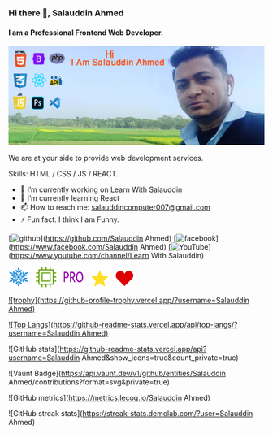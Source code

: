 ### Hi there 👋, Salauddin Ahmed
#### I am a Professional Frontend Web Developer.
![I am a Professional Frontend Web Developer.](https://github.com/Salauddin-Ahmed007/Salauddin-Ahmed007/blob/main/Banner-1.jpg)

We are at your side to provide web development services.

Skills: HTML / CSS / JS / REACT.

- 🔭 I’m currently working on Learn With Salauddin 
- 🌱 I’m currently learning React 
- 📫 How to reach me: salauddincomputer007@gmail.com 
- ⚡ Fun fact: I think I am Funny. 


[<img src='https://cdn.jsdelivr.net/npm/simple-icons@3.0.1/icons/github.svg' alt='github' height='40'>](https://github.com/Salauddin Ahmed)  [<img src='https://cdn.jsdelivr.net/npm/simple-icons@3.0.1/icons/facebook.svg' alt='facebook' height='40'>](https://www.facebook.com/Salauddin Ahmed)  [<img src='https://cdn.jsdelivr.net/npm/simple-icons@3.0.1/icons/youtube.svg' alt='YouTube' height='40'>](https://www.youtube.com/channel/Learn With Salauddin)  

<a href='https://archiveprogram.github.com/'><img src='https://raw.githubusercontent.com/acervenky/animated-github-badges/master/assets/acbadge.gif' width='40' height='40'></a> <a href='https://docs.github.com/en/developers'><img src='https://raw.githubusercontent.com/acervenky/animated-github-badges/master/assets/devbadge.gif' width='40' height='40'></a> <a href='https://github.com/pricing'><img src='https://raw.githubusercontent.com/acervenky/animated-github-badges/master/assets/pro.gif' width='40' height='40'></a> <a href='https://stars.github.com/'><img src='https://raw.githubusercontent.com/acervenky/animated-github-badges/master/assets/starbadge.gif' width='35' height='35'></a> <a href='https://docs.github.com/en/github/supporting-the-open-source-community-with-github-sponsors'><img src='https://raw.githubusercontent.com/acervenky/animated-github-badges/master/assets/sponsorbadge.gif' width='35' height='35'></a> 

[![trophy](https://github-profile-trophy.vercel.app/?username=Salauddin Ahmed)](https://github.com/ryo-ma/github-profile-trophy)

[![Top Langs](https://github-readme-stats.vercel.app/api/top-langs/?username=Salauddin Ahmed)](https://github.com/anuraghazra/github-readme-stats)

![GitHub stats](https://github-readme-stats.vercel.app/api?username=Salauddin Ahmed&show_icons=true&count_private=true)  

![Vaunt Badge](https://api.vaunt.dev/v1/github/entities/Salauddin Ahmed/contributions?format=svg&private=true)  

![GitHub metrics](https://metrics.lecoq.io/Salauddin Ahmed)  

![GitHub streak stats](https://streak-stats.demolab.com/?user=Salauddin Ahmed)  

